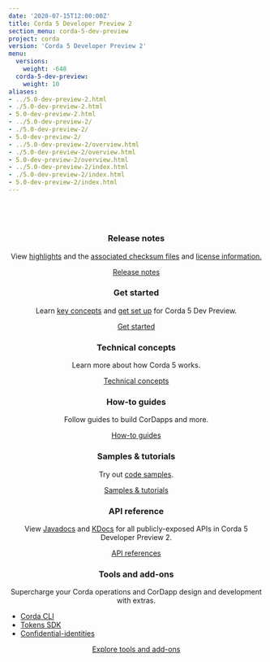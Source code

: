 ```yaml
---
date: '2020-07-15T12:00:00Z'
title: Corda 5 Developer Preview 2
section_menu: corda-5-dev-preview
project: corda
version: 'Corda 5 Developer Preview 2'
menu:
  versions:
    weight: -648
  corda-5-dev-preview:
    weight: 10
aliases:
- ../5.0-dev-preview-2.html
- ./5.0-dev-preview-2.html
- 5.0-dev-preview-2.html
- ../5.0-dev-preview-2/
- ./5.0-dev-preview-2/
- 5.0-dev-preview-2/
- ../5.0-dev-preview-2/overview.html
- ./5.0-dev-preview-2/overview.html
- 5.0-dev-preview-2/overview.html
- ../5.0-dev-preview-2/index.html
- ./5.0-dev-preview-2/index.html
- 5.0-dev-preview-2/index.html
---
```

<section class="section" style="text-align:center; color:white; background-image:url('bg-dark.jpg');">
  <h1>
    Corda 5 Developer Preview 2
  </h1>
</section>
<section class="section">
  <div class="row row-cols-1 row-cols-md-2 row-cols-xl-3 g-5">
  <div class="col">
    <div class="card h-100"  style="text-align: center">
      <div class="card-body">
        <h3 class="card-title">
          <span>Release notes</span></h3>
        <p>View <a href="5.0-dev-preview-2/release-notes/highlights.html" class="fw-semibold">highlights</a> and the <a href="5.0-dev-preview-2/release-notes/release-checksums-c5dp1.html" class="fw-semibold">associated checksum files</a> and <a href="5.0-dev-preview-2/legal-info/overview.html" class="fw-semibold">license information.</a></p>
      </div>
      <div class="card-footer">
        <a href="5.0-dev-preview-2/release-notes/release-notes-c5dp2.html" class="btn rounded">Release notes</a>
      </div>
    </div>
  </div>
      <div class="col">
        <div class="card h-100" style="text-align: center">
          <div class="card-body">
            <h3 class="card-title">
              <span>Get started</span></h3>
            <p>Learn <a href="5.0-dev-preview-2/getting-started/key-concepts.html" class="fw-semibold">key concepts</a> and <a href="5.0-dev-preview-2/getting-started/overview.html" class="fw-semibold">get set up</a> for Corda 5 Dev Preview.</p>
          </div>
          <div class="card-footer">
            <a href="5.0-dev-preview-2/getting-started/overview.html" class="btn rounded">Get started</a>
          </div>
        </div>
      </div>
      <div class="col">
        <div class="card h-100"  style="text-align: center">
          <div class="card-body">
            <h3 class="card-title">Technical concepts</h3>
            <p>Learn more about how Corda 5 works.</p>
          </div>
          <div class="card-footer">
            <a href="5.0-dev-preview-2/concepts/overview.html" class="btn rounded">Technical concepts</a>
          </div>
        </div>
      </div>
      <div class="col">
        <div class="card h-100"  style="text-align: center">
          <div class="card-body">
            <h3 class="card-title">
              <span>How-to guides</span></h3>
            Follow guides to build CorDapps and more.</p>
          </div>
          <div class="card-footer">
            <a href="5.0-dev-preview-2/how-to/overview.html" class="btn rounded">How-to guides</a>
          </div>
        </div>
      </div>
      <div class="col">
        <div class="card h-100"  style="text-align: center">
          <div class="card-body">
            <h3 class="card-title">
              <span>Samples & tutorials</span></h3>
            <p>Try out <a href="en/samples/overview.html" class="fw-semibold">code samples</a>.</p>
          </div>
          <div class="card-footer">
            <a href="5.0-dev-preview-2/samples/overview.html" class="btn rounded">Samples & tutorials</a>
          </div>
        </div>
      </div>
    <div class="col">
      <div class="card h-100"  style="text-align: center">
        <div class="card-body">
          <h3 class="card-title">API reference</h3>
          <p>View <a href="test.html">Javadocs</a> and <a href="test.html">KDocs</a> for all publicly-exposed APIs in Corda 5 Developer Preview 2.</p>
        </div>
        <div class="card-footer">
          <a href="5.0-dev-preview-2/api-ref/overview.html" class="btn rounded">API references</a>
        </div>
      </div>
    </div>
    <div class="col">
      <div class="card h-100"  style="text-align: center">
        <div class="card-body">
          <h3 class="card-title">Tools and add-ons</h3>
          <p>Supercharge your Corda operations and CorDapp design and development with extras.</p>
          <ul>
            <li style="text-align: left;"><a href="5.0-dev-preview-2/corda-cli/overview.html">Corda CLI</a></li>
            <li style="text-align: left;"><a href="5.0-dev-preview-2/tokens-sdk/overview.html">Tokens SDK</a></li>
            <li style="text-align: left;"><a href="5.0-dev-preview-2/confidential-identities/overview.html">Confidential-identities</a></li>
          </ul>
        </div>
        <div class="card-footer">
          <a href="en/tools.html" class="btn rounded">Explore tools and add-ons</a>
        </div>
      </div>
    </div>

</section>

